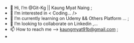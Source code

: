 - 👋 Hi, I’m @Git-Kg || Kaung Myat Naing ;
- 👀 I’m interested in < Coding... /> 
- 🌱 I’m currently learning on Udemy && Others Platform ... ;
- 💞️ I’m looking to collaborate on Linkedin ,...
- 📫 How to reach me --> kaungmyat91b@gmail.com ;
- 

<!---
Git-Kg/Git-Kg is a ✨ special ✨ repository because its `README.md` (this file) appears on your GitHub profile.
You can click the Preview link to take a look at your changes.
--->
